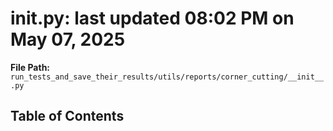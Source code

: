# __init__.py: last updated 08:02 PM on May 07, 2025

**File Path:** `run_tests_and_save_their_results/utils/reports/corner_cutting/__init__.py`

## Table of Contents
